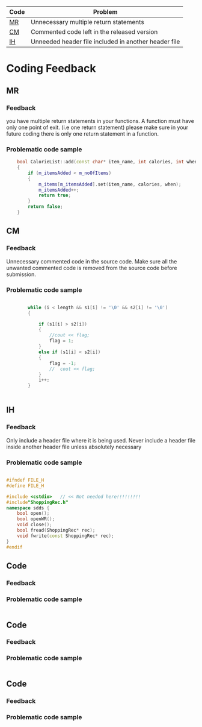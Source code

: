 |Code|Problem|
|---|----|
|[MR](#mr)  | Unnecessary multiple return statements|
|[CM](#cm)  | Commented code left in the released version |
|[IH](#ih) | Unneeded header file included in another header file| 
# Coding Feedback
## MR
### Feedback
you have multiple return statements in your functions. A function must have only one point of exit. (i.e one return statement) please make sure in your future coding there is only one return statement in a function.
### Problematic code sample
```C++
	bool CalorieList::add(const char* item_name, int calories, int when)
	{
		if (m_itemsAdded < m_noOfItems)
		{
			m_items[m_itemsAdded].set(item_name, calories, when);
			m_itemsAdded++;
			return true;
		}
		return false;
	}
```
## CM
### Feedback
Unnecessary commented code in the source code. Make sure all the unwanted commented code is removed from the source code before submission. 
### Problematic code sample
```C++

        while (i < length && s1[i] != '\0' && s2[i] != '\0')
        {

            if (s1[i] > s2[i])
            {
                //cout << flag;
                flag = 1;
            }
            else if (s1[i] < s2[i])
            {
                flag = -1;
                //  cout << flag;
            }
            i++;
        }
  
```


## IH
### Feedback
Only include a header file where it is being used. Never include a header file inside another header file unless absolutely necessary
### Problematic code sample
```C++

#ifndef FILE_H
#define FILE_H

#include <cstdio>   // << Not needed here!!!!!!!!!
#include"ShoppingRec.h"
namespace sdds {
	bool open();
	bool openWR();
	void close();
	bool fread(ShoppingRec* rec);
	void fwrite(const ShoppingRec* rec);
}
#endif

```

## Code
### Feedback
### Problematic code sample
```C++
```
## Code
### Feedback
### Problematic code sample
```C++
```
## Code
### Feedback
### Problematic code sample
```C++
```
